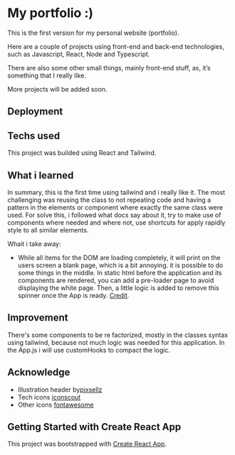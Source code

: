 # My portfolio :)
This is the first version for my personal website (portfolio).

Here are a couple of projects using front-end and back-end technologies, such as
Javascript, React, Node and Typescript.

There are also some other small things, mainly front-end stuff, as, it’s something that
I really like.

More projects will be added soon.

## Deployment

## Techs used
This project was builded using React and Tailwind.

## What i learned
In summary, this is the first time using tailwind and i really like it.
The most challenging was reusing the class to not repeating code and having a pattern
in the elements or component where exactly the same class were used. For solve this, i 
followed what docs say about it, try to make use of components where needed and where not,
use shortcuts for apply rapidly style to all similar elements.

Whait i take away:

- While all items for the DOM are loading completely, it will print on the users screen a blank page, which is a bit annoying. it is possible to do some things in the middle. In static html before the application and its components are rendered, you can add a pre-loader page to avoid displaying the white page. Then, a little logic is added to remove this spinner once the App is ready. [Credit](https://stackoverflow.com/questions/40987309/react-display-loading-screen-while-dom-is-rendering#:~:text=A%20workaround%20is%20to%20add,comment%2C%20the%20loader%20will%20disappear.).

## Improvement 
There's some components to be re factorized, mostly in the classes syntax using tailwind,
because not much logic was needed for this application. In the App.js i will use customHooks to compact
the logic.

## Acknowledge
- Illustration header by[pixsellz](https://iconscout.com/contributors/pixsellz)
- Tech icons [iconscout](https://iconscout.com/)
- Other icons [fontawesome](https://fontawesome.com/)

## Getting Started with Create React App

This project was bootstrapped with [Create React App](https://github.com/facebook/create-react-app).

